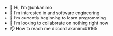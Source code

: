- 👋 Hi, I’m @uhkanimo
- 👀 I’m interested in and software engineering
- 🌱 I’m currently beginning to learn programming
- 💞️ I’m looking to collaborate on nothing right now 
- 📫 How to reach me discord akanimo#6165

<!---
uhkanimo/uhkanimo is a ✨ special ✨ repository because its `README.md` (this file) appears on your GitHub profile.
You can click the Preview link to take a look at your changes.
--->

